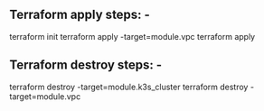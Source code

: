 Terraform apply steps: -
-----------------------------
terraform init
terraform apply -target=module.vpc
terraform apply

Terraform destroy steps: -
-------------------------------
terraform destroy -target=module.k3s_cluster
terraform destroy -target=module.vpc

